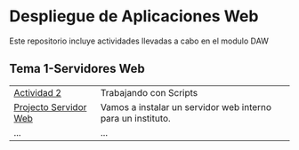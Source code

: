 # Despliegue de Aplicaciones Web
Este repositorio incluye actividades llevadas a cabo en el modulo DAW

## Tema 1-Servidores Web

|   |  |
| ------------- | ------------- |
|[Actividad 2](https://github.com/KikePereira/DAW/tree/main/TEMA%201/Actividad%202)| Trabajando con Scripts  |
|[Projecto Servidor Web](https://github.com/KikePereira/Practica-Servidores-Web/blob/main)| Vamos a instalar un servidor web interno para un instituto. |
| ... | ...  |
